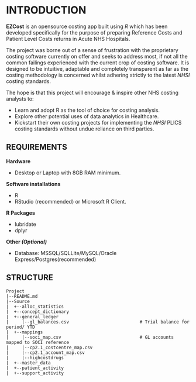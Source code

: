 # INTRODUCTION

**EZCost** is an opensource costing app built using _R_ which has been developed specifically for the purpose of preparing Reference Costs and Patient Level Costs returns in Acute NHS Hospitals. 

The project was borne out of a sense of frustration with the proprietary costing software currently on offer and seeks to address most, if not all the common failings experienced with the current crop of costing software. It is designed to be intuitive, adaptable and   completely transparent as far as the costing methodology is concerned whilst adhering strictly to the latest _NHSI_ costing standards.

The hope is that this project will encourage & inspire other NHS costing analysts to:
* Learn and adopt R as the tool of choice for costing analysis.
* Explore other potential uses of data analytics in Healthcare. 
* Kickstart their own costing projects for implementing the _NHSI_ PLICS costing standards without undue reliance on third parties. 



## REQUIREMENTS

**Hardware**
* Desktop or Laptop with 8GB RAM minimum.

**Software installations**
* R
* RStudio (recommended) or Microsoft R Client.

**R Packages**
* lubridate
* dplyr

**Other _(Optional)_**
* Database: MSSQL/SQLLite/MySQL/Oracle Express/Postgres(recommended) 


## STRUCTURE

```
Project
|--README.md
|--Source
|  +--alloc_statistics
|  +--concept_dictionary
|  +--general_ledger
|     |--gl_balances.csv                           # Trial balance for period/ YTD
|  +--mappings
|     |--soci_map.csv                              # GL accounts mapped to SOCI reference
|     |--cp2.1_costcentre_map.csv
|     |--cp2.1_account_map.csv
|     |--highcostdrugs
|  +--master_data
|  +--patient_activity
|  +--support_activity
   

```

